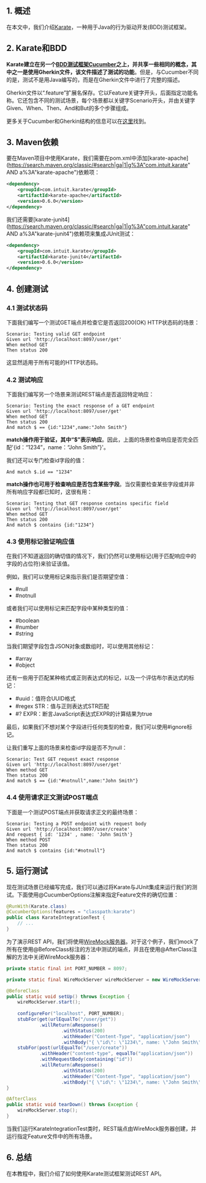## 1. 概述

在本文中，我们介绍[Karate](https://github.com/intuit/karate)，一种用于Java的行为驱动开发(BDD)测试框架。

## 2. Karate和BDD

**Karate建立在另一个[BDD测试框架Cucumber]()之上，并共享一些相同的概念，其中之一是使用Gherkin文件，该文件描述了测试的功能**。但是，与Cucumber不同的是，测试不是用Java编写的，而是在Gherkin文件中进行了完整的描述。

Gherkin文件以“.feature”扩展名保存。它以Feature关键字开头，后面指定功能名称。它还包含不同的测试场景，每个场景都以关键字Scenario开头，并由关键字Given、When、Then、And和But的多个步骤组成。

更多关于Cucumber和Gherkin结构的信息可以在[这里](使用Cucumber进行RestAPI测试.md)找到。

## 3. Maven依赖

要在Maven项目中使用Karate，我们需要在pom.xml中添加[karate-apache](https://search.maven.org/classic/#search|ga|1|g%3A"com.intuit.karate" AND a%3A"karate-apache")依赖项：

```xml
<dependency>
    <groupId>com.intuit.karate</groupId>
    <artifactId>karate-apache</artifactId>
    <version>0.6.0</version>
</dependency>
```

我们还需要[karate-junit4](https://search.maven.org/classic/#search|ga|1|g%3A"com.intuit.karate" AND a%3A"karate-junit4")依赖项来集成JUnit测试：

```xml
<dependency>
    <groupId>com.intuit.karate</groupId>
    <artifactId>karate-junit4</artifactId>
    <version>0.6.0</version>
</dependency>
```

## 4. 创建测试

### 4.1 测试状态码

下面我们编写一个测试GET端点并检查它是否返回200(OK) HTTP状态码的场景：

```gherkin
Scenario: Testing valid GET endpoint
Given url 'http://localhost:8097/user/get'
When method GET
Then status 200
```

这显然适用于所有可能的HTTP状态码。

### 4.2 测试响应

下面我们编写另一个场景来测试REST端点是否返回特定响应：

```gherkin
Scenario: Testing the exact response of a GET endpoint
Given url 'http://localhost:8097/user/get'
When method GET
Then status 200
And match $ == {id:"1234",name:"John Smith"}
```

**match操作用于验证，其中“$”表示响应**。因此，上面的场景检查响应是否完全匹配'{id：“1234”，name：“John Smith”}'。

我们还可以专门检查id字段的值：

```gherkin
And match $.id == "1234"
```

**match操作也可用于检查响应是否包含某些字段**。当仅需要检查某些字段或并非所有响应字段都已知时，这很有用：

```gherkin
Scenario: Testing that GET response contains specific field
Given url 'http://localhost:8097/user/get'
When method GET
Then status 200
And match $ contains {id:"1234"}
```

### 4.3 使用标记验证响应值

在我们不知道返回的确切值的情况下，我们仍然可以使用标记(用于匹配响应中的字段的占位符)来验证该值。

例如，我们可以使用标记来指示我们是否期望空值：

-   #null
-   #notnull

或者我们可以使用标记来匹配字段中某种类型的值：

-   #boolean
-   #number
-   #string

当我们期望字段包含JSON对象或数组时，可以使用其他标记：

-   #array
-   #object

还有一些用于匹配某种格式或正则表达式的标记，以及一个评估布尔表达式的标记：

-   #uuid：值符合UUID格式
-   #regex STR：值与正则表达式STR匹配
-   #? EXPR：断言JavaScript表达式EXPR的计算结果为true

最后，如果我们不想对某个字段进行任何类型的检查，我们可以使用#ignore标记。

让我们重写上面的场景来检查id字段是否不为null：

```gherkin
Scenario: Test GET request exact response
Given url 'http://localhost:8097/user/get'
When method GET
Then status 200
And match $ == {id:"#notnull",name:"John Smith"}
```

### 4.4 使用请求正文测试POST端点

下面是一个测试POST端点并获取请求正文的最终场景：

```gherkin
Scenario: Testing a POST endpoint with request body
Given url 'http://localhost:8097/user/create'
And request { id: '1234' , name: 'John Smith'}
When method POST
Then status 200
And match $ contains {id:"#notnull"}
```

## 5. 运行测试

现在测试场景已经编写完成，我们可以通过将Karate与JUnit集成来运行我们的测试。下面使用@CucumberOptions注解来指定Feature文件的确切位置：

```java
@RunWith(Karate.class)
@CucumberOptions(features = "classpath:karate")
public class KarateIntegrationTest {
	// ...
}
```

为了演示REST API，我们将使用[WireMock服务器](WireMock简介.md)。对于这个例子，我们mock了所有在使用@BeforeClass标注的方法中测试的端点，并且在使用@AfterClass注解的方法中关闭WireMock服务器：

```java
private static final int PORT_NUMBER = 8097;

private static final WireMockServer wireMockServer = new WireMockServer(WireMockConfiguration.options().port(PORT_NUMBER));

@BeforeClass
public static void setUp() throws Exception {
	wireMockServer.start();
    
	configureFor("localhost", PORT_NUMBER);
	stubFor(get(urlEqualTo("/user/get"))
			.willReturn(aResponse()
					.withStatus(200)
					.withHeader("Content-Type", "application/json")
					.withBody("{ \"id\": \"1234\", name: \"John Smith\" }")));
	stubFor(post(urlEqualTo("/user/create"))
			.withHeader("content-type", equalTo("application/json"))
			.withRequestBody(containing("id"))
			.willReturn(aResponse()
					.withStatus(200)
					.withHeader("Content-Type", "application/json")
					.withBody("{ \"id\": \"1234\", name: \"John Smith\" }")));
}

@AfterClass
public static void tearDown() throws Exception {
	wireMockServer.stop();
}
```

当我们运行KarateIntegrationTest类时，REST端点由WireMock服务器创建，并运行指定Feature文件中的所有场景。

## 6. 总结

在本教程中，我们介绍了如何使用Karate测试框架测试REST API。